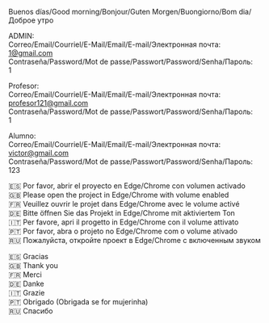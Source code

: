 Buenos días/Good morning/Bonjour/Guten Morgen/Buongiorno/Bom dia/Доброе утро

ADMIN:<br>
Correo/Email/Courriel/E-Mail/Email/E-mail/Электронная почта:<br>
1@gmail.com<br>
Contraseña/Password/Mot de passe/Passwort/Password/Senha/Пароль:<br>
1<br>

Profesor:<br>
Correo/Email/Courriel/E-Mail/Email/E-mail/Электронная почта:<br>
profesor121@gmail.com<br>
Contraseña/Password/Mot de passe/Passwort/Password/Senha/Пароль:<br>
1<br>

Alumno:<br>
Correo/Email/Courriel/E-Mail/Email/E-mail/Электронная почта:<br>
victor@gmail.com<br>
Contraseña/Password/Mot de passe/Passwort/Password/Senha/Пароль:<br>
123<br>

🇪🇸 Por favor, abrir el proyecto en Edge/Chrome con volumen activado<br>
🇬🇧 Please open the project in Edge/Chrome with volume enabled<br>
🇫🇷 Veuillez ouvrir le projet dans Edge/Chrome avec le volume activé<br>
🇩🇪 Bitte öffnen Sie das Projekt in Edge/Chrome mit aktiviertem Ton<br>
🇮🇹 Per favore, apri il progetto in Edge/Chrome con il volume attivato<br>
🇵🇹 Por favor, abra o projeto no Edge/Chrome com o volume ativado<br>
🇷🇺 Пожалуйста, откройте проект в Edge/Chrome с включенным звуком<br>

🇪🇸 Gracias<br>
🇬🇧 Thank you<br>
🇫🇷 Merci<br>
🇩🇪 Danke<br>
🇮🇹 Grazie<br>
🇵🇹 Obrigado (Obrigada se for mujerinha)<br>
🇷🇺 Спасибо<br>